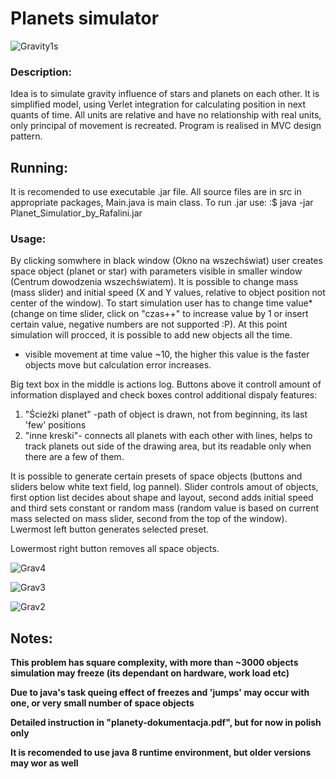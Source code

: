 # Planets simulator

![Gravity1s](https://user-images.githubusercontent.com/44322872/79970879-e24d5800-8493-11ea-8d5b-7afaa51656af.JPG)

### Description:

Idea is to simulate gravity influence of stars and planets on each other. It is simplified model, using Verlet integration for calculating position in next quants of time. All units are relative and have no relationship with real units, only principal of movement is recreated. Program is realised in MVC design pattern.

## Running:

It is recomended to use executable .jar file. All source files are in src in appropriate packages, Main.java is main class.
To run .jar use:  :$ java -jar Planet_Simulatior_by_Rafalini.jar

### Usage:

By clicking somwhere in black window (Okno na wszechświat) user creates space object (planet or star) with parameters visible in smaller window (Centrum dowodzenia wszechświatem). It is possible to change mass (mass slider) and initial speed (X and Y values, relative to object position not center of the window). To start simulation user has to change time value*(change on time slider, click on "czas++" to increase value by 1 or insert certain value, negative numbers are not supported :P). At this point simulation will procced, it is possible to add new objects all the time.

* visible movement at time value ~10, the higher this value is the faster objects move but calculation error increases.


Big text box in the middle is actions log. Buttons above it controll amount of information displayed and check boxes control additional dispaly features: 

1. "Ścieżki planet" -path of object is drawn, not from beginning, its last 'few' positions
2. "inne kreski"-    connects all planets with each other with lines, helps to track planets out side of the drawing area, but its                            readable only when there are a few of them.

It is possible to generate certain presets of space objects (buttons and sliders below white text field, log pannel). Slider controls amout of objects, first option list decides about shape and layout, second adds initial speed and third sets constant or random mass (random value is based on current mass selected on mass slider, second from the top of the window). Lwermost left button generates selected preset.

Lowermost right button removes all space objects.


![Grav4](https://user-images.githubusercontent.com/44322872/79970689-97cbdb80-8493-11ea-8404-e428125dc872.JPG)

![Grav3](https://user-images.githubusercontent.com/44322872/79970702-9dc1bc80-8493-11ea-9db3-5df8d88190ec.JPG)

![Grav2](https://user-images.githubusercontent.com/44322872/79970695-9b5f6280-8493-11ea-9540-3c3e0814a85a.JPG)

## Notes:

**This problem has square complexity, with more than ~3000 objects simulation may freeze (its dependant on hardware, work load etc)**

**Due to java's task queing effect of freezes and 'jumps' may occur with one, or very small number of space objects**

**Detailed instruction in "planety-dokumentacja.pdf", but for now in polish only**

**It is recomended to use java 8 runtime environment, but older versions may wor as well**
